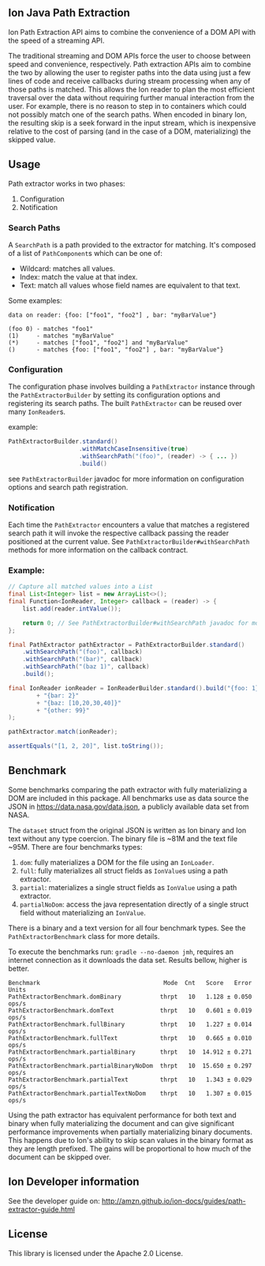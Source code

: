 ## Ion Java Path Extraction

Ion Path Extraction API aims to combine the convenience of a DOM API with the speed of a streaming API.

The traditional streaming and DOM APIs force the user to choose between speed and convenience, respectively. 
Path extraction APIs aim to combine the two by allowing the user to register paths into the data using just a 
few lines of code and receive callbacks during stream processing when any of those paths is matched. This allows 
the Ion reader to plan the most efficient traversal over the data without requiring further manual interaction 
from the user. For example, there is no reason to step in to containers which could not possibly match one of 
the search paths. When encoded in binary Ion, the resulting skip is a seek forward in the input stream, which 
is inexpensive relative to the cost of parsing (and in the case of a DOM, materializing) the skipped value.

## Usage 
Path extractor works in two phases: 
1. Configuration
2. Notification  

### Search Paths
A `SearchPath` is a path provided to the extractor for matching. It's composed of a list of `PathComponent`s 
which can be one of: 
* Wildcard: matches all values.
* Index: match the value at that index.
* Text: match all values whose field names are equivalent to that text.

Some examples: 
```
data on reader: {foo: ["foo1", "foo2"] , bar: "myBarValue"}

(foo 0) - matches "foo1"
(1)     - matches "myBarValue"
(*)     - matches ["foo1", "foo2"] and "myBarValue"
()      - matches {foo: ["foo1", "foo2"] , bar: "myBarValue"}
```

### Configuration  
The configuration phase involves building a `PathExtractor` instance through the `PathExtractorBuilder` by setting its 
configuration options and registering its search paths. The built `PathExtractor` can be reused over many `IonReader`s.

example: 

```java 
PathExtractorBuilder.standard()
                    .withMatchCaseInsensitive(true) 
                    .withSearchPath("(foo)", (reader) -> { ... })
                    .build()
``` 

see `PathExtractorBuilder` javadoc for more information on configuration options and search path registration. 

### Notification  
Each time the `PathExtractor` encounters a value that matches a registered search path it will invoke the respective 
callback passing the reader positioned at the current value. See `PathExtractorBuilder#withSearchPath` methods for more 
information on the callback contract.

### Example: 

```java
// Capture all matched values into a List
final List<Integer> list = new ArrayList<>();
final Function<IonReader, Integer> callback = (reader) -> {
    list.add(reader.intValue());

    return 0; // See PathExtractorBuilder#withSearchPath javadoc for more details on the callback contract
};

final PathExtractor pathExtractor = PathExtractorBuilder.standard()
    .withSearchPath("(foo)", callback)
    .withSearchPath("(bar)", callback)
    .withSearchPath("(baz 1)", callback)
    .build();

final IonReader ionReader = IonReaderBuilder.standard().build("{foo: 1}"
        + "{bar: 2}"
        + "{baz: [10,20,30,40]}"
        + "{other: 99}"
);

pathExtractor.match(ionReader);

assertEquals("[1, 2, 20]", list.toString());
```

## Benchmark 

Some benchmarks comparing the path extractor with fully materializing a DOM are included in this package. All benchmarks
use as data source the JSON in https://data.nasa.gov/data.json, a publicly available data set from NASA. 

The `dataset` struct from the original JSON is written as Ion binary and Ion text without any type coercion. The 
binary file is ~81M and the text file ~95M. There are four benchmarks types: 
1. `dom`: fully materializes a DOM for the file using an `IonLoader`. 
1. `full`: fully materializes all struct fields as `IonValue`s using a path extractor.
1. `partial`: materializes a single struct fields as `IonValue` using a path extractor.
1. `partialNoDom`: access the java representation directly of a single struct field without materializing an `IonValue`.

There is a binary and a text version for all four benchmark types. See the `PathExtractorBenchmark` class for 
more details.
 
To execute the benchmarks run: `gradle --no-daemon jmh`, requires an internet connection as it downloads the data set. 
Results bellow, higher is better. 

```
Benchmark                                   Mode  Cnt   Score   Error  Units
PathExtractorBenchmark.domBinary           thrpt   10   1.128 ± 0.050  ops/s
PathExtractorBenchmark.domText             thrpt   10   0.601 ± 0.019  ops/s
PathExtractorBenchmark.fullBinary          thrpt   10   1.227 ± 0.014  ops/s
PathExtractorBenchmark.fullText            thrpt   10   0.665 ± 0.010  ops/s
PathExtractorBenchmark.partialBinary       thrpt   10  14.912 ± 0.271  ops/s
PathExtractorBenchmark.partialBinaryNoDom  thrpt   10  15.650 ± 0.297  ops/s
PathExtractorBenchmark.partialText         thrpt   10   1.343 ± 0.029  ops/s
PathExtractorBenchmark.partialTextNoDom    thrpt   10   1.307 ± 0.015  ops/s
```

Using the path extractor has equivalent performance for both text and binary when fully materializing the document and 
can give significant performance improvements when partially materializing binary documents. This happens due to Ion's 
ability to skip scan values in the binary format as they are length prefixed. The gains will be proportional to how 
much of the document can be skipped over.    

## Ion Developer information
See the developer guide on: http://amzn.github.io/ion-docs/guides/path-extractor-guide.html

## License
This library is licensed under the Apache 2.0 License. 
